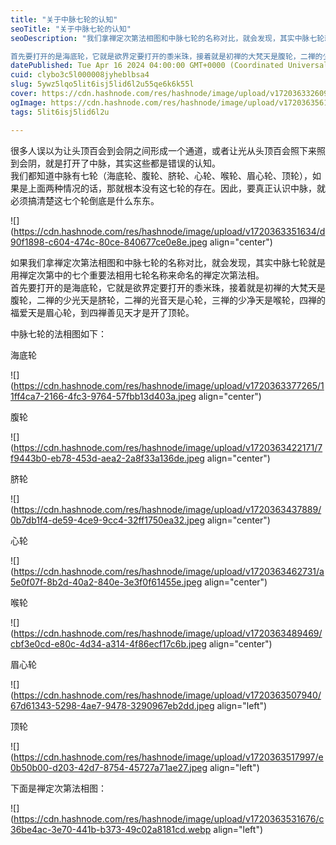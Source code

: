 ```yaml
---
title: "关于中脉七轮的认知"
seoTitle: "关于中脉七轮的认知"
seoDescription: "我们拿禅定次第法相图和中脉七轮的名称对比，就会发现，其实中脉七轮就是用禅定次第中的七个重要法相用七轮名称来命名的禅定次第法相

首先要打开的是海底轮，它就是欲界定要打开的黍米珠，接着就是初禅的大梵天是腹轮，二禅的少光天是脐轮，二禅的光音天是心轮，三禅的少净天是喉轮，四禅的福爱天是眉心轮，到四禅善见天才是开了顶轮"
datePublished: Tue Apr 16 2024 04:00:00 GMT+0000 (Coordinated Universal Time)
cuid: clybo3c5l000008jyheblbsa4
slug: 5ywz5lqo5lit6isj5lid6l2u55qe6k6k55l
cover: https://cdn.hashnode.com/res/hashnode/image/upload/v1720363326091/4a49e893-0ab9-485e-be1b-0727f453b40e.jpeg
ogImage: https://cdn.hashnode.com/res/hashnode/image/upload/v1720363561951/96ad9fab-267b-4e3e-9a2d-b4817d7cb6f4.jpeg
tags: 5lit6isj5lid6l2u

---
```


很多人误以为让头顶百会到会阴之间形成一个通道，或者让光从头顶百会照下来照到会阴，就是打开了中脉，其实这些都是错误的认知。  
我们都知道中脉有七轮（海底轮、腹轮、脐轮、心轮、喉轮、眉心轮、顶轮），如果是上面两种情况的话，那就根本没有这七轮的存在。因此，要真正认识中脉，就必须搞清楚这七个轮倒底是什么东东。

![](https://cdn.hashnode.com/res/hashnode/image/upload/v1720363351634/d90f1898-c604-474c-80ce-840677ce0e8e.jpeg align="center")

如果我们拿禅定次第法相图和中脉七轮的名称对比，就会发现，其实中脉七轮就是用禅定次第中的七个重要法相用七轮名称来命名的禅定次第法相。  
首先要打开的是海底轮，它就是欲界定要打开的黍米珠，接着就是初禅的大梵天是腹轮，二禅的少光天是脐轮，二禅的光音天是心轮，三禅的少净天是喉轮，四禅的福爱天是眉心轮，到四禅善见天才是开了顶轮。

中脉七轮的法相图如下：

海底轮

![](https://cdn.hashnode.com/res/hashnode/image/upload/v1720363377265/11ff4ca7-2166-4fc3-9764-57fbb13d403a.jpeg align="center")

腹轮

![](https://cdn.hashnode.com/res/hashnode/image/upload/v1720363422171/7f9443b0-eb78-453d-aea2-2a8f33a136de.jpeg align="center")

脐轮

![](https://cdn.hashnode.com/res/hashnode/image/upload/v1720363437889/0b7db1f4-de59-4ce9-9cc4-32ff1750ea32.jpeg align="center")

心轮

![](https://cdn.hashnode.com/res/hashnode/image/upload/v1720363462731/a5e0f07f-8b2d-40a2-840e-3e3f0f61455e.jpeg align="center")

喉轮

![](https://cdn.hashnode.com/res/hashnode/image/upload/v1720363489469/cbf3e0cd-e80c-4d34-a314-4f86ecf17c6b.jpeg align="center")

眉心轮

![](https://cdn.hashnode.com/res/hashnode/image/upload/v1720363507940/67d61343-5298-4ae7-9478-3290967eb2dd.jpeg align="left")

顶轮

![](https://cdn.hashnode.com/res/hashnode/image/upload/v1720363517997/e0b50b00-d203-42d7-8754-45727a71ae27.jpeg align="left")

下面是禅定次第法相图：

![](https://cdn.hashnode.com/res/hashnode/image/upload/v1720363531676/c36be4ac-3e70-441b-b373-49c02a8181cd.webp align="left")

​